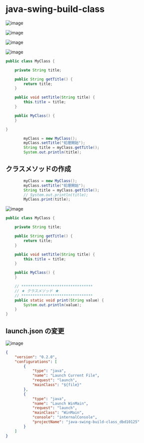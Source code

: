 # java-swing-build-class

![image](https://user-images.githubusercontent.com/1501327/184102429-6db56e9b-2cd3-4c4d-aec2-5b0d67ff5a6f.png)

![image](https://user-images.githubusercontent.com/1501327/184102809-ba46b88b-5056-4b5a-831d-4d668bc13205.png)

![image](https://user-images.githubusercontent.com/1501327/184103061-360b11d2-d6f6-4b7c-b11d-66ee6720e435.png)

![image](https://user-images.githubusercontent.com/1501327/184103234-565d2c20-4c74-4e13-a3f0-1ea65fcb3857.png)

```java
public class MyClass {

    private String title;

    public String getTitle() {
        return title;
    }

    public void setTitle(String title) {
        this.title = title;
    }

    public MyClass() {
    }

}
```

```java
        myClass = new MyClass();
        myClass.setTitle("処理開始");
        String title = myClass.getTitle();
        System.out.println(title);
```

## クラスメソッドの作成
```java
        myClass = new MyClass();
        myClass.setTitle("処理開始");
        String title = myClass.getTitle();
        // System.out.println(title);
        MyClass.print(title);
```

![image](https://user-images.githubusercontent.com/1501327/184263087-b3582ad6-2ab1-4c3b-aa95-8df57e87baab.png)

```java
public class MyClass {

    private String title;

    public String getTitle() {
        return title;
    }

    public void setTitle(String title) {
        this.title = title;
    }

    public MyClass() {
    }

    // ********************************
    // ★ クラスメソッド ★
    // ********************************
    public static void print(String value) {
        System.out.println(value);
    }
}
```

## launch.json の変更
![image](https://user-images.githubusercontent.com/1501327/184263883-d3ebbc67-7835-484a-8139-6a6292b15a1c.png)

```json
{
    "version": "0.2.0",
    "configurations": [
        {
            "type": "java",
            "name": "Launch Current File",
            "request": "launch",
            "mainClass": "${file}"
        },
        {
            "type": "java",
            "name": "Launch WinMain",
            "request": "launch",
            "mainClass": "WinMain",
            "console": "internalConsole",
            "projectName": "java-swing-build-class_dbd10125"
        }
    ]
}
```
